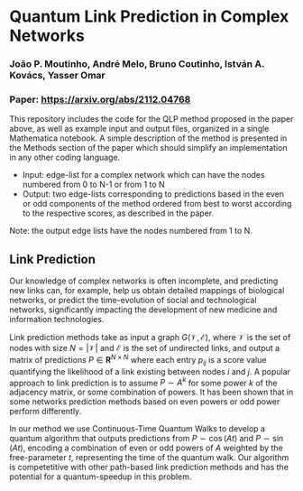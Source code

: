 # Quantum Link Prediction in Complex Networks
### João P. Moutinho, André Melo, Bruno Coutinho, István A. Kovács, Yasser Omar
### Paper: https://arxiv.org/abs/2112.04768

This repository includes the code for the QLP method proposed in the paper above, as well as example input and output files, organized in a single Mathematica notebook. A simple description of the method is presented in the Methods section of the paper which should simplify an implementation in any other coding language.

- Input: edge-list for a complex network which can have the nodes numbered from 0 to N-1 or from 1 to N
- Output: two edge-lists corresponding to predictions based in the even or odd components of the method ordered from best to worst according to the respective scores, as described in the paper. 

Note: the output edge lists have the nodes numbered from 1 to N.

## Link Prediction

Our knowledge of complex networks is often incomplete, and predicting new links can, for example, help us obtain detailed mappings of biological networks, or predict the time-evolution of social and technological networks, significantly impacting the development of new medicine and information technologies.

Link prediction methods take as input a graph $G(\mathcal{V},\mathcal{E})$, where $\mathcal{V}$ is the set of nodes with size $N=|\mathcal{V}|$ and $\mathcal{E}$ is the set of undirected links, and output a matrix of predictions $P\in\mathbf{R}^{N\times N}$ where each entry $p_{ij}$ is a score value quantifying the likelihood of a link existing between nodes $i$ and $j$. A popular approach to link prediction is to assume $P\sim A^k$ for some power $k$ of the adjacency matrix, or some combination of powers. It has been shown that in some networks prediction methods based on even powers or odd power perform differently. 

In our method we use Continuous-Time Quantum Walks to develop a quantum algorithm that outputs predictions from $P\sim \cos(At)$ and $P\sim \sin(At)$, encoding a combination of even or odd powers of $A$ weighted by the free-parameter $t$, representing the time of the quantum walk. Our algorithm is competetitive with other path-based link prediction methods and has the potential for a quantum-speedup in this problem.
